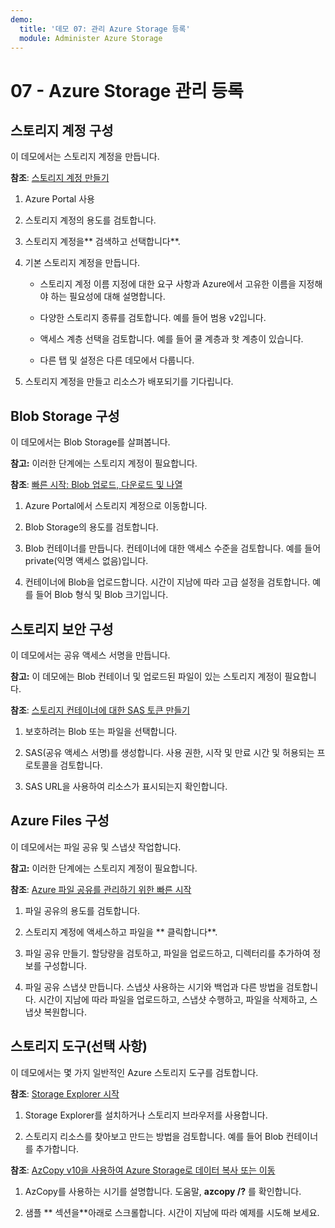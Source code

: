 ```yaml
---
demo:
  title: '데모 07: 관리 Azure Storage 등록'
  module: Administer Azure Storage
---
```



# 07 - Azure Storage 관리 등록

## 스토리지 계정 구성

이 데모에서는 스토리지 계정을 만듭니다.

**참조**: [스토리지 계정 만들기](https://docs.microsoft.com/azure/storage/common/storage-account-create?tabs=azure-portal)

1. Azure Portal 사용

1. 스토리지 계정의 용도를 검토합니다. 
   
1. 스토리지 계정을** 검색하고 선택합니다**. 
 
1. 기본 스토리지 계정을 만듭니다. 

    - 스토리지 계정 이름 지정에 대한 요구 사항과 Azure에서 고유한 이름을 지정해야 하는 필요성에 대해 설명합니다. 

    - 다양한 스토리지 종류를 검토합니다. 예를 들어 범용 v2입니다. 

    - 액세스 계층 선택을 검토합니다. 예를 들어 쿨 계층과 핫 계층이 있습니다. 

    - 다른 탭 및 설정은 다른 데모에서 다룹니다. 

1. 스토리지 계정을 만들고 리소스가 배포되기를 기다립니다. 


## Blob Storage 구성

이 데모에서는 Blob Storage를 살펴봅니다.

**참고:** 이러한 단계에는 스토리지 계정이 필요합니다.

**참조**: [빠른 시작: Blob 업로드, 다운로드 및 나열](https://docs.microsoft.com/azure/storage/blobs/storage-quickstart-blobs-portal)

1. Azure Portal에서 스토리지 계정으로 이동합니다.

1. Blob Storage의 용도를 검토합니다. 

1. Blob 컨테이너를 만듭니다. 컨테이너에 대한 액세스 수준을 검토합니다. 예를 들어 private(익명 액세스 없음)입니다. 

1. 컨테이너에 Blob을 업로드합니다. 시간이 지남에 따라 고급 설정을 검토합니다. 예를 들어 Blob 형식 및 Blob 크기입니다. 

## 스토리지 보안 구성

이 데모에서는 공유 액세스 서명을 만듭니다.

**참고:** 이 데모에는 Blob 컨테이너 및 업로드된 파일이 있는 스토리지 계정이 필요합니다.

**참조**: [스토리지 컨테이너에 대한 SAS 토큰 만들기](https://learn.microsoft.com/azure/applied-ai-services/form-recognizer/create-sas-tokens?source=recommendations&view=form-recog-3.0.0)

1. 보호하려는 Blob 또는 파일을 선택합니다. 

1. SAS(공유 액세스 서명)를 생성합니다. 사용 권한, 시작 및 만료 시간 및 허용되는 프로토콜을 검토합니다.

1. SAS URL을 사용하여 리소스가 표시되는지 확인합니다. 


## Azure Files 구성 

이 데모에서는 파일 공유 및 스냅샷 작업합니다.

**참고:** 이러한 단계에는 스토리지 계정이 필요합니다.

**참조**: [Azure 파일 공유를 관리하기 위한 빠른 시작](https://docs.microsoft.com/azure/storage/files/storage-how-to-use-files-portal?tabs=azure-portal)

1. 파일 공유의 용도를 검토합니다. 

1. 스토리지 계정에 액세스하고 파일을 ** 클릭합니다**.

1. 파일 공유 만들기. 할당량을 검토하고, 파일을 업로드하고, 디렉터리를 추가하여 정보를 구성합니다. 

1. 파일 공유 스냅샷 만듭니다. 스냅샷 사용하는 시기와 백업과 다른 방법을 검토합니다. 시간이 지남에 따라 파일을 업로드하고, 스냅샷 수행하고, 파일을 삭제하고, 스냅샷 복원합니다.


## 스토리지 도구(선택 사항)

이 데모에서는 몇 가지 일반적인 Azure 스토리지 도구를 검토합니다. 

**참조**: [Storage Explorer 시작](https://docs.microsoft.com/azure/vs-azure-tools-storage-manage-with-storage-explorer?tabs=windows)

1. Storage Explorer를 설치하거나 스토리지 브라우저를 사용합니다.

1. 스토리지 리소스를 찾아보고 만드는 방법을 검토합니다. 예를 들어 Blob 컨테이너를 추가합니다. 

**참조**: [AzCopy v10을 사용하여 Azure Storage로 데이터 복사 또는 이동](https://docs.microsoft.com/azure/storage/common/storage-use-azcopy-v10?toc=/azure/storage/files/toc.json)

1. AzCopy를 사용하는 시기를 설명합니다. 도움말, **azcopy /?** 를 확인합니다.

1. 샘플 ** 섹션을**아래로 스크롤합니다. 시간이 지남에 따라 예제를 시도해 보세요. 
    



